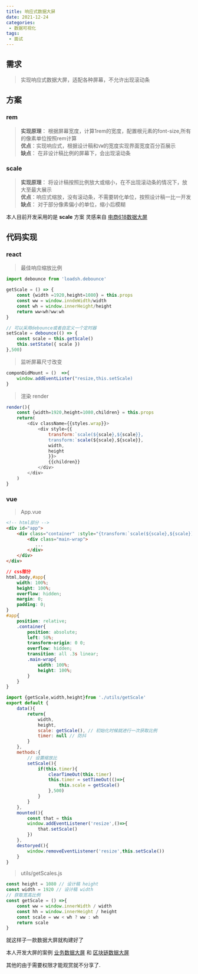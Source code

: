 ```yaml
---
title: 响应式数据大屏
date: 2021-12-24
categories:
 - 数据可视化
tags:
 - 面试
---
```


## 需求

>实现响应式数据大屏，适配各种屏幕，不允许出现滚动条

## 方案

### rem
>**实现原理**： 根据屏幕宽度，计算1rem的宽度，配置根元素的font-size,所有的像素单位按照rem计算\
>**优点**：实现响应式，根据设计稿和`VW`的宽度实现界面宽度百分百展示\
>**缺点**： 在非设计稿比例的屏幕下，会出现滚动条

### scale

>**实现原理**： 将设计稿按照比例放大或缩小，在不出现滚动条的情况下，放大至最大展示\
>**优点**：响应式缩放，没有滚动条，不需要转化单位，按照设计稿一比一开发\
>**缺点**： 对于部分像素偏小的单位，缩小后模糊
   
本人目前开发采用的是 **scale** 方案 灵感来自  [电商618数据大屏](https://sugar.aipage.com/dashboard/5f81db321ff3e080e9f09168c923854f)

## 代码实现

### react

>最佳响应缩放比例

```js
import debounce from 'loadsh.debounce'

getScale = () => {
    const {width =1920,height=1080} = this.props
    const ww = window.inndeWidth/width
    const wh = window.innerHeight/height
    return ww<wh?ww:wh
}

// 可以采用debounce或者自定义一个定时器
setScale = debounce(() => {
	const scale = this.getScale()
	this.setState({ scale })
},500)

```

>监听屏幕尺寸改变

```js
componDidMount = ()  =>{
    window.addEventLister("resize,this.setScale)
}
```

>渲染 render

```js
render(){
    const {width=1920,height=1080,children} = this.props
    return(
        <div className={{styles.wrap}}>
            <div style={{
                transform:`scale(${scale},${scale}},
                transform:`scale(${scale},${scale}},
                width,
                height
                }}>
                {{children}}
            </div>
        </div>
    )
}
```
### vue

>App.vue

```html
<!-- html部分 -->
<div id="app">
    <div class="container" :style="{transform:`scale(${scale},${scale}) translateX(-50%)`,width: `${width}px`,height: `${height}px`}">
        <div class="main-wrap">
           ... 
        </div>
    </div>
</div>
```
```css
// css部分
html,body,#app{
    width: 100%;
    height: 100%;
    overflow: hidden;
    margin: 0;
    padding: 0;
}
#app{
    position: relative;
    .container{
        position: absolute;
        left: 50%;
        transform-origin: 0 0;
        overflow: hidden;
        transition: all .3s linear;
        .main-wrap{
            width: 100%;
            height: 100%;
        }
    }
}
```
```js
import {getScale,width,height}from './utils/getScale'
export default {
	data(){
        return{
            width,
            height,
            scale: getScale(), // 初始化时候就进行一次获取比例
            timer: null // 防抖
        }
    },
    methods:{
        // 设置缩放比
        setScale(){
            if(this.timer){
                clearTimeOut(this.timer)
                this.timer = setTimeOut(()=>{
                    this.scale = getScale()
                },500)
            }
        }
    },
    mounted(){
        const that = this
        window.addEventListener('resize',()=>{
            that.setScale()
        })
    },
    destoryed(){
        window.removeEventListener('resize',this.setScale())
    }
}
```

>utils/getScales.js

```js
const height = 1080 // 设计稿 height
const width = 1920 // 设计稿 width
// 获取宽高比例
const getScale = () =>{
    const ww = window.innerWidth / width
    const hh = window.innerHeight / height
    const scale = ww < wh ? ww : wh
    return scale
}
```
就这样子一款数据大屏就构建好了

本人开发大屏的案例 [业务数据大屏](http://cc-hc.com:8989/) 和 [区块链数据大屏](https://www.yljr.com/zqyl-reveal/#/)

其他的由于需要权限才能观赏就不分享了.
<Valine/>
